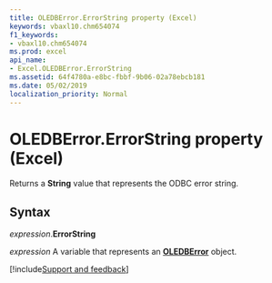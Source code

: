 ```yaml
---
title: OLEDBError.ErrorString property (Excel)
keywords: vbaxl10.chm654074
f1_keywords:
- vbaxl10.chm654074
ms.prod: excel
api_name:
- Excel.OLEDBError.ErrorString
ms.assetid: 64f4780a-e8bc-fbbf-9b06-02a78ebcb181
ms.date: 05/02/2019
localization_priority: Normal
---
```



# OLEDBError.ErrorString property (Excel)

Returns a **String** value that represents the ODBC error string.


## Syntax

_expression_.**ErrorString**

_expression_ A variable that represents an **[OLEDBError](Excel.OLEDBError.md)** object.




[!include[Support and feedback](~/includes/feedback-boilerplate.md)]